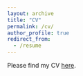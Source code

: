 ```yaml
---
layout: archive
title: "CV"
permalink: /cv/
author_profile: true
redirect_from:
  - /resume
---
```


Please find my CV [here](https://batoolsalehi.github.io/files/Resume-Batool-Salehi_Jan2024.pdf).

